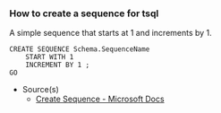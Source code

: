 ### How to create a sequence for tsql

A simple sequence that starts at 1 and increments by 1.

```
CREATE SEQUENCE Schema.SequenceName  
    START WITH 1  
    INCREMENT BY 1 ;  
GO  
```

- Source(s)
  - [Create Sequence - Microsoft Docs](https://docs.microsoft.com/en-us/sql/t-sql/statements/create-sequence-transact-sql?view=sql-server-2017)
